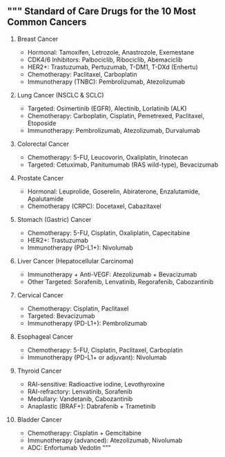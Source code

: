 """
Standard of Care Drugs for the 10 Most Common Cancers
------------------------------------------------------

1. Breast Cancer
   - Hormonal: Tamoxifen, Letrozole, Anastrozole, Exemestane
   - CDK4/6 Inhibitors: Palbociclib, Ribociclib, Abemaciclib
   - HER2+: Trastuzumab, Pertuzumab, T-DM1, T-DXd (Enhertu)
   - Chemotherapy: Paclitaxel, Carboplatin
   - Immunotherapy (TNBC): Pembrolizumab, Atezolizumab

2. Lung Cancer (NSCLC & SCLC)
   - Targeted: Osimertinib (EGFR), Alectinib, Lorlatinib (ALK)
   - Chemotherapy: Carboplatin, Cisplatin, Pemetrexed, Paclitaxel, Etoposide
   - Immunotherapy: Pembrolizumab, Atezolizumab, Durvalumab

3. Colorectal Cancer
   - Chemotherapy: 5-FU, Leucovorin, Oxaliplatin, Irinotecan
   - Targeted: Cetuximab, Panitumumab (RAS wild-type), Bevacizumab

4. Prostate Cancer
   - Hormonal: Leuprolide, Goserelin, Abiraterone, Enzalutamide, Apalutamide
   - Chemotherapy (CRPC): Docetaxel, Cabazitaxel

5. Stomach (Gastric) Cancer
   - Chemotherapy: 5-FU, Cisplatin, Oxaliplatin, Capecitabine
   - HER2+: Trastuzumab
   - Immunotherapy (PD-L1+): Nivolumab

6. Liver Cancer (Hepatocellular Carcinoma)
   - Immunotherapy + Anti-VEGF: Atezolizumab + Bevacizumab
   - Other Targeted: Sorafenib, Lenvatinib, Regorafenib, Cabozantinib

7. Cervical Cancer
   - Chemotherapy: Cisplatin, Paclitaxel
   - Targeted: Bevacizumab
   - Immunotherapy (PD-L1+): Pembrolizumab

8. Esophageal Cancer
   - Chemotherapy: 5-FU, Cisplatin, Paclitaxel, Carboplatin
   - Immunotherapy (PD-L1+ or adjuvant): Nivolumab

9. Thyroid Cancer
   - RAI-sensitive: Radioactive iodine, Levothyroxine
   - RAI-refractory: Lenvatinib, Sorafenib
   - Medullary: Vandetanib, Cabozantinib
   - Anaplastic (BRAF+): Dabrafenib + Trametinib

10. Bladder Cancer
    - Chemotherapy: Cisplatin + Gemcitabine
    - Immunotherapy (advanced): Atezolizumab, Nivolumab
    - ADC: Enfortumab Vedotin
"""
